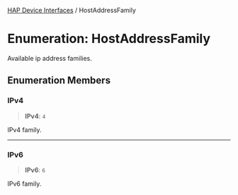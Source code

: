 [HAP Device Interfaces](../README.md) / HostAddressFamily

# Enumeration: HostAddressFamily

Available ip address families.

## Enumeration Members

### IPv4

> **IPv4**: `4`

IPv4 family.

***

### IPv6

> **IPv6**: `6`

IPv6 family.
